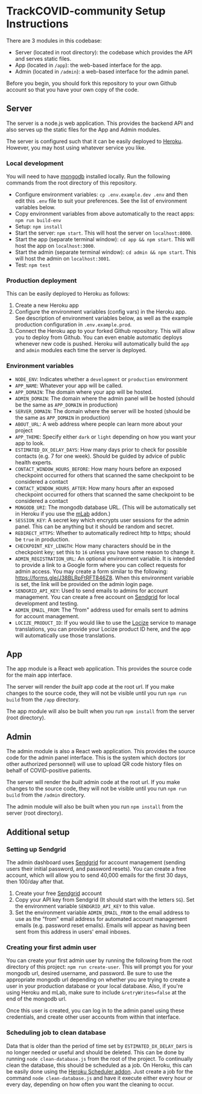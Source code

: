 # TrackCOVID-community Setup Instructions

There are 3 modules in this codebase:
- Server (located in root directory): the codebase which provides the API and serves static files.
- App (located in `/app`): the web-based interface for the app.
- Admin (located in `/admin`): a web-based interface for the admin panel.

Before you begin, you should fork this repository to your own Github account so that you have your own copy of the code.


## Server

The server is a node.js web application. This provides the backend API and also serves up the static files for the App and Admin modules.

The server is configured such that it can be easily deployed to [Heroku](https://www.heroku.com/). However, you may host using whatever service you like.

### Local development
You will need to have [mongodb](https://www.mongodb.com/) installed locally. Run the following commands from the root directory of this repository.

- Configure environment variables: `cp .env.example.dev .env` and then edit this `.env` file to suit your preferences. See the list of environment variables below.
- Copy environment variables from above automatically to the react apps: `npm run build-env`
- Setup: `npm install`
- Start the server: `npm start`. This will host the server on `localhost:8000`.
- Start the app (separate terminal window): `cd app && npm start`. This will host the app on `localhost:3000`.
- Start the admin (separate terminal window): `cd admin && npm start`. This will host the admin on `localhost:3001`.
- Test: `npm test`

### Production deployment

This can be easily deployed to Heroku as follows:

1. Create a new Heroku app
2. Configure the environment variables (config vars) in the Heroku app. See description of environment variables below, as well as the example production configuration in `.env.example.prod`.
3. Connect the Heroku app to your forked Github repository. This will allow you to deploy from Github. You can even enable automatic deploys whenever new code is pushed. Heroku will automatically build the `app` and `admin` modules each time the server is deployed.

### Environment variables

- `NODE_ENV`: Indicates whether a `development` or `production` environment
- `APP_NAME`: Whatever your app will be called.
- `APP_DOMAIN`: The domain where your app will be hosted.
- `ADMIN_DOMAIN`: The domain where the admin panel will be hosted (should be the same as `APP_DOMAIN` in production)
- `SERVER_DOMAIN`: The domain where the server will be hosted (should be the same as `APP_DOMAIN` in production)
- `ABOUT_URL`: A web address where people can learn more about your project
- `APP_THEME`: Specify either `dark` or `light` depending on how you want your app to look.
- `ESTIMATED_DX_DELAY_DAYS`: How many days prior to check for possible contacts (e.g. 7 for one week). Should be guided by advice of public health experts.
- `CONTACT_WINDOW_HOURS_BEFORE`: How many hours before an exposed checkpoint occurred for others that scanned the same checkpoint to be considered a contact
- `CONTACT_WINDOW_HOURS_AFTER`: How many hours after an exposed checkpoint occurred for others that scanned the same checkpoint to be considered a contact
- `MONGODB_URI`: The mongodb database URL. (This will be automatically set in Heroku if you use the [mLab](https://elements.heroku.com/addons/mongolab) addon.)
- `SESSION_KEY`: A secret key which encrypts user sessions for the admin panel. This can be anything but it should be random and secret.
- `REDIRECT_HTTPS`: Whether to automatically redirect http to https; should be `true` in production.
- `CHECKPOINT_KEY_LENGTH`: How many characters should be in the checkpoint key; set this to `16` unless you have some reason to change it.
- `ADMIN_REGISTRATION_URL`: An optional environment variable. It is intended to provide a link to a Google form where you can collect requests for admin access. You may create a form similar to the following: https://forms.gle/J38BLRpFtRFT846Z8. When this environment variable is set, the link will be provided on the admin login page.
- `SENDGRID_API_KEY`: Used to send emails to admins for account management. You can create a free account on [Sendgrid](https://app.sendgrid.com/) for local development and testing.
- `ADMIN_EMAIL_FROM`: The "from" address used for emails sent to admins for account management.
- `LOCIZE_PRODUCT_ID`: If you would like to use the [Locize](https://locize.com) service to manage translations, you can provide your Locize product ID here, and the app will automatically use those translations.


## App

The app module is a React web application. This provides the source code for the main app interface.

The server will render the *built* app code at the root url. If you make changes to the source code, they will not be visible until you run `npm run build` from the `/app` directory.

The app module will also be built when you run `npm install` from the server (root directory).


## Admin

The admin module is also a React web application. This provides the source code for the admin panel interface. This is the system which doctors (or other authorized personnel) will use to upload QR code history files on behalf of COVID-positive patients.

The server will render the *built* admin code at the root url. If you make changes to the source code, they will not be visible until you run `npm run build` from the `/admin` directory.

The admin module will also be built when you run `npm install` from the server (root directory).


## Additional setup

### Setting up Sendgrid

The admin dashboard uses [Sendgrid](https://sendgrid.com/) for account management (sending users their initial password, and password resets). You can create a free account, which will allow you to send 40,000 emails for the first 30 days, then 100/day after that.

1. Create your free [Sendgrid](https://sendgrid.com/) account
2. Copy your API key from Sendgrid (It should start with the letters `SG`). Set the environment variable `SENDGRID_API_KEY` to this value.
3. Set the environment variable `ADMIN_EMAIL_FROM` to the email address to use as the "from" email address for automated account management emails (e.g. password reset emails). Emails will appear as having been sent from this address in users' email inboxes.

### Creating your first admin user

You can create your first admin user by running the following from the root directory of this project: `npm run create-user`. This will prompt you for your mongodb url, desired username, and password. Be sure to use the appropriate mongodb url depending on whether you are trying to create a user in your production database or your local database. Also, if you're using Heroku and mLab, make sure to include `&retryWrites=false` at the end of the mongodb url.

Once this user is created, you can log in to the admin panel using these credentials, and create other user accounts from within that interface.

### Scheduling job to clean database

Data that is older than the period of time set by `ESTIMATED_DX_DELAY_DAYS` is no longer needed or useful and should be deleted. This can be done by running `node clean-database.js` from the root of the project. To continually clean the database, this should be scheduled as a job. On Heroku, this can be easily done using the [Heroku Scheduler addon](https://devcenter.heroku.com/articles/scheduler). Just create a job for the command `node clean-database.js` and have it execute either every hour or every day, depending on how often you want the cleaning to occur.
